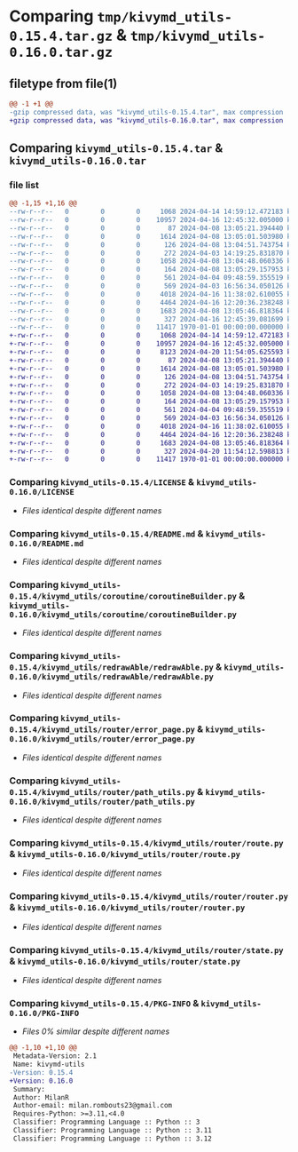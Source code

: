 # Comparing `tmp/kivymd_utils-0.15.4.tar.gz` & `tmp/kivymd_utils-0.16.0.tar.gz`

## filetype from file(1)

```diff
@@ -1 +1 @@
-gzip compressed data, was "kivymd_utils-0.15.4.tar", max compression
+gzip compressed data, was "kivymd_utils-0.16.0.tar", max compression
```

## Comparing `kivymd_utils-0.15.4.tar` & `kivymd_utils-0.16.0.tar`

### file list

```diff
@@ -1,15 +1,16 @@
--rw-r--r--   0        0        0     1068 2024-04-14 14:59:12.472183 kivymd_utils-0.15.4/LICENSE
--rw-r--r--   0        0        0    10957 2024-04-16 12:45:32.005000 kivymd_utils-0.15.4/README.md
--rw-r--r--   0        0        0       87 2024-04-08 13:05:21.394440 kivymd_utils-0.15.4/kivymd_utils/coroutine/__init__.py
--rw-r--r--   0        0        0     1614 2024-04-08 13:05:01.503980 kivymd_utils-0.15.4/kivymd_utils/coroutine/coroutineBuilder.py
--rw-r--r--   0        0        0      126 2024-04-08 13:04:51.743754 kivymd_utils-0.15.4/kivymd_utils/redrawAble/__init__.py
--rw-r--r--   0        0        0      272 2024-04-03 14:19:25.831870 kivymd_utils-0.15.4/kivymd_utils/redrawAble/notifyListeners.py
--rw-r--r--   0        0        0     1058 2024-04-08 13:04:48.060336 kivymd_utils-0.15.4/kivymd_utils/redrawAble/redrawAble.py
--rw-r--r--   0        0        0      164 2024-04-08 13:05:29.157953 kivymd_utils-0.15.4/kivymd_utils/router/__init__.py
--rw-r--r--   0        0        0      561 2024-04-04 09:48:59.355519 kivymd_utils-0.15.4/kivymd_utils/router/error_page.py
--rw-r--r--   0        0        0      569 2024-04-03 16:56:34.050126 kivymd_utils-0.15.4/kivymd_utils/router/path_utils.py
--rw-r--r--   0        0        0     4018 2024-04-16 11:38:02.610055 kivymd_utils-0.15.4/kivymd_utils/router/route.py
--rw-r--r--   0        0        0     4464 2024-04-16 12:20:36.238248 kivymd_utils-0.15.4/kivymd_utils/router/router.py
--rw-r--r--   0        0        0     1683 2024-04-08 13:05:46.818364 kivymd_utils-0.15.4/kivymd_utils/router/state.py
--rw-r--r--   0        0        0      327 2024-04-16 12:45:39.081699 kivymd_utils-0.15.4/pyproject.toml
--rw-r--r--   0        0        0    11417 1970-01-01 00:00:00.000000 kivymd_utils-0.15.4/PKG-INFO
+-rw-r--r--   0        0        0     1068 2024-04-14 14:59:12.472183 kivymd_utils-0.16.0/LICENSE
+-rw-r--r--   0        0        0    10957 2024-04-16 12:45:32.005000 kivymd_utils-0.16.0/README.md
+-rw-r--r--   0        0        0     8123 2024-04-20 11:54:05.625593 kivymd_utils-0.16.0/kivymd_utils/colors/__init__.py
+-rw-r--r--   0        0        0       87 2024-04-08 13:05:21.394440 kivymd_utils-0.16.0/kivymd_utils/coroutine/__init__.py
+-rw-r--r--   0        0        0     1614 2024-04-08 13:05:01.503980 kivymd_utils-0.16.0/kivymd_utils/coroutine/coroutineBuilder.py
+-rw-r--r--   0        0        0      126 2024-04-08 13:04:51.743754 kivymd_utils-0.16.0/kivymd_utils/redrawAble/__init__.py
+-rw-r--r--   0        0        0      272 2024-04-03 14:19:25.831870 kivymd_utils-0.16.0/kivymd_utils/redrawAble/notifyListeners.py
+-rw-r--r--   0        0        0     1058 2024-04-08 13:04:48.060336 kivymd_utils-0.16.0/kivymd_utils/redrawAble/redrawAble.py
+-rw-r--r--   0        0        0      164 2024-04-08 13:05:29.157953 kivymd_utils-0.16.0/kivymd_utils/router/__init__.py
+-rw-r--r--   0        0        0      561 2024-04-04 09:48:59.355519 kivymd_utils-0.16.0/kivymd_utils/router/error_page.py
+-rw-r--r--   0        0        0      569 2024-04-03 16:56:34.050126 kivymd_utils-0.16.0/kivymd_utils/router/path_utils.py
+-rw-r--r--   0        0        0     4018 2024-04-16 11:38:02.610055 kivymd_utils-0.16.0/kivymd_utils/router/route.py
+-rw-r--r--   0        0        0     4464 2024-04-16 12:20:36.238248 kivymd_utils-0.16.0/kivymd_utils/router/router.py
+-rw-r--r--   0        0        0     1683 2024-04-08 13:05:46.818364 kivymd_utils-0.16.0/kivymd_utils/router/state.py
+-rw-r--r--   0        0        0      327 2024-04-20 11:54:12.598813 kivymd_utils-0.16.0/pyproject.toml
+-rw-r--r--   0        0        0    11417 1970-01-01 00:00:00.000000 kivymd_utils-0.16.0/PKG-INFO
```

### Comparing `kivymd_utils-0.15.4/LICENSE` & `kivymd_utils-0.16.0/LICENSE`

 * *Files identical despite different names*

### Comparing `kivymd_utils-0.15.4/README.md` & `kivymd_utils-0.16.0/README.md`

 * *Files identical despite different names*

### Comparing `kivymd_utils-0.15.4/kivymd_utils/coroutine/coroutineBuilder.py` & `kivymd_utils-0.16.0/kivymd_utils/coroutine/coroutineBuilder.py`

 * *Files identical despite different names*

### Comparing `kivymd_utils-0.15.4/kivymd_utils/redrawAble/redrawAble.py` & `kivymd_utils-0.16.0/kivymd_utils/redrawAble/redrawAble.py`

 * *Files identical despite different names*

### Comparing `kivymd_utils-0.15.4/kivymd_utils/router/error_page.py` & `kivymd_utils-0.16.0/kivymd_utils/router/error_page.py`

 * *Files identical despite different names*

### Comparing `kivymd_utils-0.15.4/kivymd_utils/router/path_utils.py` & `kivymd_utils-0.16.0/kivymd_utils/router/path_utils.py`

 * *Files identical despite different names*

### Comparing `kivymd_utils-0.15.4/kivymd_utils/router/route.py` & `kivymd_utils-0.16.0/kivymd_utils/router/route.py`

 * *Files identical despite different names*

### Comparing `kivymd_utils-0.15.4/kivymd_utils/router/router.py` & `kivymd_utils-0.16.0/kivymd_utils/router/router.py`

 * *Files identical despite different names*

### Comparing `kivymd_utils-0.15.4/kivymd_utils/router/state.py` & `kivymd_utils-0.16.0/kivymd_utils/router/state.py`

 * *Files identical despite different names*

### Comparing `kivymd_utils-0.15.4/PKG-INFO` & `kivymd_utils-0.16.0/PKG-INFO`

 * *Files 0% similar despite different names*

```diff
@@ -1,10 +1,10 @@
 Metadata-Version: 2.1
 Name: kivymd-utils
-Version: 0.15.4
+Version: 0.16.0
 Summary: 
 Author: MilanR
 Author-email: milan.rombouts23@gmail.com
 Requires-Python: >=3.11,<4.0
 Classifier: Programming Language :: Python :: 3
 Classifier: Programming Language :: Python :: 3.11
 Classifier: Programming Language :: Python :: 3.12
```

